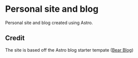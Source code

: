 # Personal site and blog
Personal site and blog created using Astro.

## Credit
The site is based off the Astro blog starter tempate ([Bear Blog](https://github.com/HermanMartinus/bearblog/))

